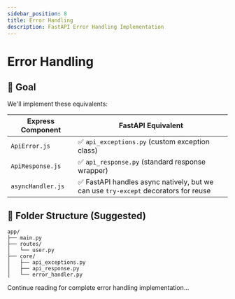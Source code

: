 ```yaml
---
sidebar_position: 8
title: Error Handling
description: FastAPI Error Handling Implementation
---
```


# Error Handling 

## 🎯 Goal

We'll implement these equivalents:

| Express Component | FastAPI Equivalent                                                                 |
| ----------------- | ---------------------------------------------------------------------------------- |
| `ApiError.js`     | ✅ `api_exceptions.py` (custom exception class)                                     |
| `ApiResponse.js`  | ✅ `api_response.py` (standard response wrapper)                                    |
| `asyncHandler.js` | ✅ FastAPI handles async natively, but we can use `try-except` decorators for reuse |

## 📁 Folder Structure (Suggested)

```
app/
├── main.py
├── routes/
│   └── user.py
├── core/
│   ├── api_exceptions.py
│   ├── api_response.py
│   └── error_handler.py
```

Continue reading for complete error handling implementation...